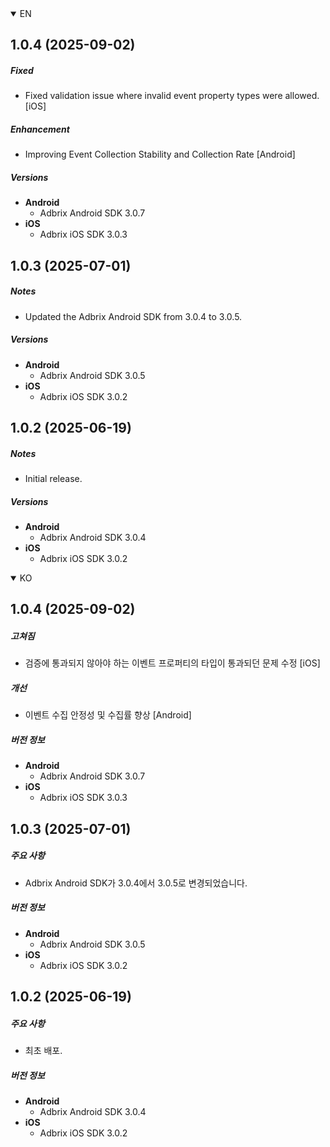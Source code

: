 <details open>
<summary>EN</summary>


## 1.0.4 (2025-09-02)

##### Fixed
- Fixed validation issue where invalid event property types were allowed. [iOS]

##### Enhancement
- Improving Event Collection Stability and Collection Rate [Android]

##### Versions

- **Android**
  - Adbrix Android SDK 3.0.7
- **iOS**
  - Adbrix iOS SDK 3.0.3
## 1.0.3 (2025-07-01)

##### Notes

- Updated the Adbrix Android SDK from 3.0.4 to 3.0.5.

##### Versions

- **Android**
  - Adbrix Android SDK 3.0.5
- **iOS**
  - Adbrix iOS SDK 3.0.2


## 1.0.2 (2025-06-19)

##### Notes

- Initial release.

##### Versions

- **Android**
  - Adbrix Android SDK 3.0.4
- **iOS**
  - Adbrix iOS SDK 3.0.2

</details>

<details open>
<summary>KO</summary>


## 1.0.4 (2025-09-02)

##### 고쳐짐
- 검증에 통과되지 않아야 하는 이벤트 프로퍼티의 타입이 통과되던 문제 수정 [iOS]

##### 개선
- 이벤트 수집 안정성 및 수집률 향상 [Android]

##### 버전 정보

- **Android**
  - Adbrix Android SDK 3.0.7
- **iOS**
  - Adbrix iOS SDK 3.0.3
## 1.0.3 (2025-07-01)

##### 주요 사항

- Adbrix Android SDK가 3.0.4에서 3.0.5로 변경되었습니다.

##### 버전 정보

- **Android**
  - Adbrix Android SDK 3.0.5
- **iOS**
  - Adbrix iOS SDK 3.0.2


## 1.0.2 (2025-06-19)

##### 주요 사항

- 최초 배포.

##### 버전 정보

- **Android**
  - Adbrix Android SDK 3.0.4
- **iOS**
  - Adbrix iOS SDK 3.0.2

</details>